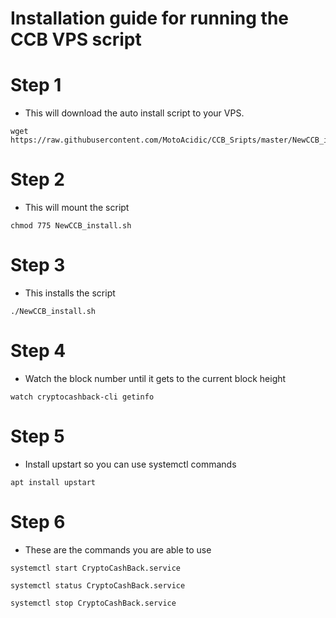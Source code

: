 # Installation guide for running the CCB VPS script
# Step 1
  * This will download the auto install script to your VPS.
```    
wget https://raw.githubusercontent.com/MotoAcidic/CCB_Sripts/master/NewCCB_install.sh

```
# Step 2
  * This will mount the script 
```
chmod 775 NewCCB_install.sh

```
# Step 3
  * This installs the script
```
./NewCCB_install.sh

```
# Step 4
  * Watch the block number until it gets to the current block height
```
watch cryptocashback-cli getinfo

```

# Step 5
  * Install upstart so you can use systemctl commands
```    
apt install upstart

```
# Step 6
  * These are the commands you are able to use
```    
systemctl start CryptoCashBack.service

systemctl status CryptoCashBack.service

systemctl stop CryptoCashBack.service

```
